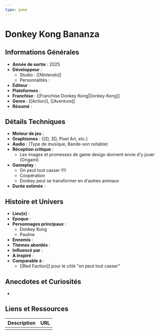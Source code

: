 ```yaml
---
type: game
---
```


# Donkey Kong Bananza

## Informations Générales

- **Année de sortie** : 2025
- **Développeur** : 
	- Studio : [[Nintendo]]
	- Personnalités : 
- **Éditeur** : 
- **Plateformes** : 
- **Franchise** : [[Franchise Donkey Kong|Donkey Kong]]
- **Genre** : [[Action]], [[Aventure]]
- **Résumé** : 

## Détails Techniques
- **Moteur de jeu** : 
- **Graphismes** : (2D, 3D, Pixel Art, etc.)
- **Audio** : (Type de musique, Bande-son notable)
- **Réception critique** : 
	- Les images et promesses de game design donnent envie d'y jouer (Origami)
- **Gameplay** : 
	- On peut tout casser !!!!
	- Coopération
	- Donkey peut se transformer en d'autres animaux
- **Durée estimée** : 

## Histoire et Univers
- **Lieu(x)** : 
- **Epoque** : 
- **Personnages principaux** : 
	- Donkey Kong
	- Pauline
- **Ennemis** :
- **Thèmes abordés** : 
- **Influencé par** :
- **A inspiré** : 
- **Comparable à** :
	- [[Red Faction]] pour le côté "on peut tout casser"
## Anecdotes et Curiosités
- 
## Liens et Ressources

| Description | URL |
| ----------- | --- |
|             |     |
